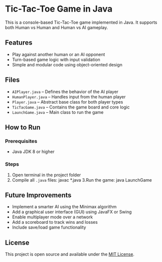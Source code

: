 # Tic-Tac-Toe Game in Java

This is a console-based Tic-Tac-Toe game implemented in Java. It supports both Human vs Human and Human vs AI gameplay.

## Features

- Play against another human or an AI opponent
- Turn-based game logic with input validation
- Simple and modular code using object-oriented design

## Files

- `AIPlayer.java` – Defines the behavior of the AI player
- `HumanPlayer.java` – Handles input from the human player
- `Player.java` – Abstract base class for both player types
- `TicTacGame.java` – Contains the game board and core logic
- `LaunchGame.java` – Main class to run the game

## How to Run

### Prerequisites

- Java JDK 8 or higher

### Steps

1. Open terminal in the project folder
2. Compile all `.java` files:
   javac *.java
3.Run the game:
   java LaunchGame
## Future Improvements

- Implement a smarter AI using the Minimax algorithm
- Add a graphical user interface (GUI) using JavaFX or Swing
- Enable multiplayer mode over a network
- Add a scoreboard to track wins and losses
- Include save/load game functionality

## License

This project is open source and available under the [MIT License](LICENSE).
